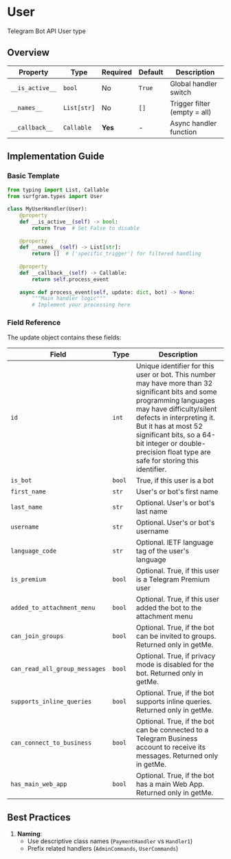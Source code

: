 # User

Telegram Bot API User type

## Overview

| Property        | Type               | Required | Default | Description                              |
|-----------------|--------------------|----------|---------|------------------------------------------|
| `__is_active__` | `bool`             | No       | `True`  | Global handler switch                   |
| `__names__`     | `List[str]`        | No       | `[]`    | Trigger filter (empty = all)            |
| `__callback__`  | `Callable`         | **Yes**  | -       | Async handler function                  |

## Implementation Guide

### Basic Template

```python
from typing import List, Callable
from surfgram.types import User

class MyUserHandler(User):    
    @property
    def __is_active__(self) -> bool:
        return True  # Set False to disable
        
    @property
    def __names__(self) -> List[str]:
        return []  # ['specific_trigger'] for filtered handling
        
    @property
    def __callback__(self) -> Callable:
        return self.process_event
        
    async def process_event(self, update: dict, bot) -> None:
        """Main handler logic"""
        # Implement your processing here
```

### Field Reference

The update object contains these fields:

| Field          | Type              | Description                     |
|----------------|-------------------|---------------------------------|
| `id` | `int` | Unique identifier for this user or bot. This number may have more than 32 significant bits and some programming languages may have difficulty/silent defects in interpreting it. But it has at most 52 significant bits, so a 64-bit integer or double-precision float type are safe for storing this identifier. |
| `is_bot` | `bool` | True, if this user is a bot |
| `first_name` | `str` | User's or bot's first name |
| `last_name` | `str` | Optional. User's or bot's last name |
| `username` | `str` | Optional. User's or bot's username |
| `language_code` | `str` | Optional. IETF language tag of the user's language |
| `is_premium` | `bool` | Optional. True, if this user is a Telegram Premium user |
| `added_to_attachment_menu` | `bool` | Optional. True, if this user added the bot to the attachment menu |
| `can_join_groups` | `bool` | Optional. True, if the bot can be invited to groups. Returned only in getMe. |
| `can_read_all_group_messages` | `bool` | Optional. True, if privacy mode is disabled for the bot. Returned only in getMe. |
| `supports_inline_queries` | `bool` | Optional. True, if the bot supports inline queries. Returned only in getMe. |
| `can_connect_to_business` | `bool` | Optional. True, if the bot can be connected to a Telegram Business account to receive its messages. Returned only in getMe. |
| `has_main_web_app` | `bool` | Optional. True, if the bot has a main Web App. Returned only in getMe. |

## Best Practices

1. **Naming**: 
   - Use descriptive class names (`PaymentHandler` vs `Handler1`)
   - Prefix related handlers (`AdminCommands`, `UserCommands`)
